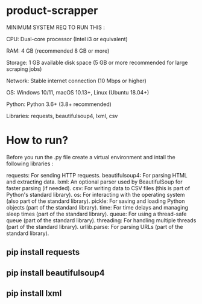 # product-scrapper

MINIMUM SYSTEM REQ TO RUN THIS : 

CPU: Dual-core processor (Intel i3 or equivalent)

RAM: 4 GB (recommended 8 GB or more)

Storage: 1 GB available disk space (5 GB or more recommended for large scraping jobs)

Network: Stable internet connection (10 Mbps or higher)

OS: Windows 10/11, macOS 10.13+, Linux (Ubuntu 18.04+)

Python: Python 3.6+ (3.8+ recommended)

Libraries: requests, beautifulsoup4, lxml, csv

# How to run?

Before you run the .py file create a virtual environment and intall the following libraries : 

requests: For sending HTTP requests.
beautifulsoup4: For parsing HTML and extracting data.
lxml: An optional parser used by BeautifulSoup for faster parsing (if needed).
csv: For writing data to CSV files (this is part of Python's standard library).
os: For interacting with the operating system (also part of the standard library).
pickle: For saving and loading Python objects (part of the standard library).
time: For time delays and managing sleep times (part of the standard library).
queue: For using a thread-safe queue (part of the standard library).
threading: For handling multiple threads (part of the standard library).
urllib.parse: For parsing URLs (part of the standard library).

## pip install requests
## pip install beautifulsoup4
## pip install lxml


